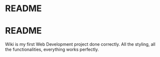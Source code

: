 # README

# README

Wiki is my first Web Development project done correctly. All the styling, all the functionalities, everything works perfectly.
